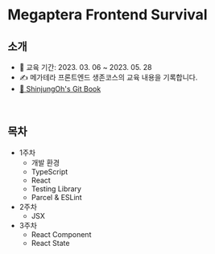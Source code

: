 # Megaptera Frontend Survival

## 소개 

* 📅 교육 기간: 2023. 03. 06 ~ 2023. 05. 28  
* ✍️ 메가테라 프론트엔드 생존코스의 교육 내용을 기록합니다.
* [📖 ShinjungOh's Git Book](https://shinjungohs-dev-road.gitbook.io/megaptera-frontend/) 

<br>

## 목차

* 1주차 
  * 개발 환경
  * TypeScript
  * React
  * Testing Library
  * Parcel & ESLint
* 2주차
  * JSX
* 3주차
  * React Component
  * React State
